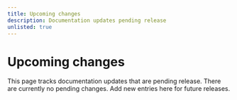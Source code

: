 ```yaml
---
title: Upcoming changes
description: Documentation updates pending release
unlisted: true
---
```


# Upcoming changes

This page tracks documentation updates that are pending release. There are currently no pending changes. Add new entries here for future releases.
